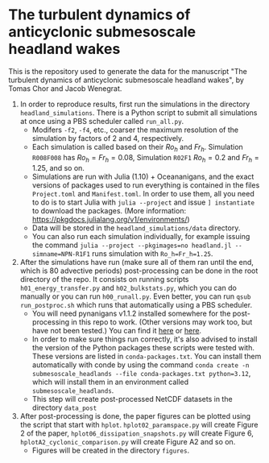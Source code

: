 # The turbulent dynamics of anticyclonic submesoscale headland wakes

This is the repository used to generate the data for the manuscript "The turbulent dynamics of
anticyclonic submesoscale headland wakes", by Tomas Chor and Jacob Wenegrat.


1. In order to reproduce results, first run the simulations in the directory `headland_simulations`.
There is a Python script to submit all simulations at once using a PBS scheduler called `run_all.py`.
   - Modifers `-f2`, `-f4`, etc., coarser the maximum resolution of the simulation by factors of 2
     and 4, respectively.
   - Each simulation is called based on their $Ro_h$ and $Fr_h$. Simulation `R008F008` has
     $Ro_h=Fr_h=0.08$, Simulation `R02F1` $Ro_h=0.2$ and $Fr_h=1.25$, and so on.
   - Simulations are run with Julia (1.10) + Oceananigans, and the exact versions of packages used to run
     everything is contained in the files `Project.toml` and `Manifest.toml`. In order to use them,
     all you need to do is to start Julia with `julia --project` and issue `] instantiate` to
    download the packages. (More information: https://pkgdocs.julialang.org/v1/environments/)
   - Data will be stored in the `headland_simulations/data` directory.
   - You can also run each simulation individually, for example issuing the command `julia --project
     --pkgimages=no headland.jl --simname=NPN-R1F1` runs simulation with `Ro_h=Fr_h=1.25`.
2. After the simulations have run (make sure all of them ran until the end, which is 80 advective
   periods) post-processing can be done in the root directory of the repo. It consists on running
   scripts `h01_energy_transfer.py` and `h02_bulkstats.py`, which you can do manually or you can run
   `h00_runall.py`. Even better, you can run `qsub run_postproc.sh` which runs that automatically
   using a PBS scheduler.
   - You will need pynanigans v1.1.2 installed somewhere for the post-processing in this repo to work.
     (Other versions may work too, but have not been tested.) You can find it
     [here](https://zenodo.org/records/14277985) or
     [here](https://github.com/tomchor/pynanigans/releases/tag/v.1.1.2).
   - In order to make sure things run correctly, it's also advised to install the version of the
     Python packages these scripts were tested with. These versions are listed in
     `conda-packages.txt`. You can install them automatically with conde by using the command `conda
     create -n submesoscale_headlands --file conda-packages.txt python=3.12`, which will install them
     in an environment called `submesoscale_headlands`.
   - This step will create post-processed NetCDF datasets in the directory `data_post`
3. After post-processing is done, the paper figures can be plotted using the script that start with
   `hplot`. `hplot02_paramspace.py` will create Figure 2 of the paper,
   `hplot06_dissipation_snapshots.py` will create Figure 6, `hplotA2_cyclonic_comparison.py` will
   create Figure A2 and so on.
   - Figures will be created in the directory `figures`.
